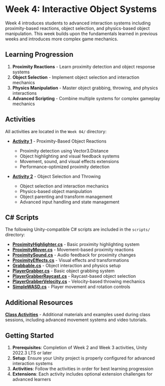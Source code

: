 # Week 4: Interactive Object Systems

Week 4 introduces students to advanced interaction systems including proximity-based reactions, object selection, and physics-based object manipulation. This week builds upon the fundamentals learned in previous weeks and introduces more complex game mechanics.

## Learning Progression

1. **Proximity Reactions** - Learn proximity detection and object response systems
2. **Object Selection** - Implement object selection and interaction mechanics
3. **Physics Manipulation** - Master object grabbing, throwing, and physics interactions
4. **Advanced Scripting** - Combine multiple systems for complex gameplay mechanics

## Activities

All activities are located in the `Week 04/` directory:

- **[Activity 1](Activity%201%20-%20Proximity%20Reactions.md)** - Proximity-Based Object Reactions
  - Proximity detection using Vector3.Distance
  - Object highlighting and visual feedback systems
  - Movement, sound, and visual effects extensions
  - Performance-optimized proximity detection

- **[Activity 2](Activity%202%20-%20Object%20Selection%20and%20Throwing.md)** - Object Selection and Throwing
  - Object selection and interaction mechanics
  - Physics-based object manipulation
  - Object parenting and transform management
  - Advanced input handling and state management

## C# Scripts

The following Unity-compatible C# scripts are included in the `scripts/` directory:

- **[ProximityHighlighter.cs](scripts/ProximityHighlighter.cs)** - Basic proximity highlighting system
- **[ProximityMover.cs](scripts/ProximityMover.cs)** - Movement-based proximity reactions
- **[ProximitySound.cs](scripts/ProximitySound.cs)** - Audio feedback for proximity changes
- **[ProximityEffects.cs](scripts/ProximityEffects.cs)** - Visual effects and transformations
- **[Grabbable.cs](scripts/Grabbable.cs)** - Object interaction and physics setup
- **[PlayerGrabber.cs](scripts/PlayerGrabber.cs)** - Basic object grabbing system
- **[PlayerGrabberRaycast.cs](scripts/PlayerGrabberRaycast.cs)** - Raycast-based object selection
- **[PlayerGrabberVelocity.cs](scripts/PlayerGrabberVelocity.cs)** - Velocity-based throwing mechanics
- **[SimpleWASD.cs](scripts/SimpleWASD.cs)** - Player movement and rotation controls

## Additional Resources

**[Class Activities](../Week%2003/ClassActivities/README.md)** - Additional materials and examples used during class sessions, including advanced movement systems and video tutorials.

## Getting Started

1. **Prerequisites**: Completion of Week 2 and Week 3 activities, Unity 2022.3 LTS or later
2. **Setup**: Ensure your Unity project is properly configured for advanced interaction systems
3. **Activities**: Follow the activities in order for best learning progression
4. **Extensions**: Each activity includes optional extension challenges for advanced learners
